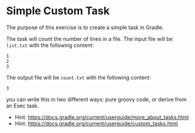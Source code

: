 Simple Custom Task
==================

The purpose of this exercise is to create a simple task in Gradle.

The task will count the number of lines in a file.
The input file will be `list.txt` with the following content:

```text
1
2
3
```

The output file will be `count.txt` with the following content:
```text
3
```

you can write this in two different ways: pure groovy code, or derive from an Exec task.


* Hint: https://docs.gradle.org/current/userguide/more_about_tasks.html
* Hint: https://docs.gradle.org/current/userguide/custom_tasks.html
